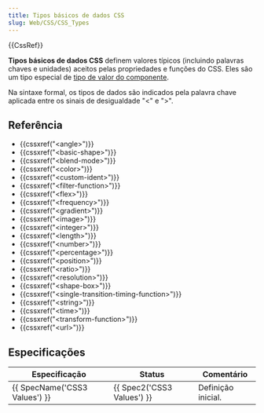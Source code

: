 ```yaml
---
title: Tipos básicos de dados CSS
slug: Web/CSS/CSS_Types
---
```


{{CssRef}}

**Tipos básicos de dados CSS** definem valores típicos (incluindo palavras chaves e unidades) aceitos pelas propriedades e funções do CSS. Eles são um tipo especial de [tipo de valor do componente](https://www.w3.org/TR/css3-values/#component-types).

Na sintaxe formal, os tipos de dados são indicados pela palavra chave aplicada entre os sinais de desigualdade "<" e ">".

## Referência

- {{cssxref("&lt;angle&gt;")}}
- {{cssxref("&lt;basic-shape&gt;")}}
- {{cssxref("&lt;blend-mode&gt;")}}
- {{cssxref("&lt;color&gt;")}}
- {{cssxref("&lt;custom-ident&gt;")}}
- {{cssxref("&lt;filter-function&gt;")}}
- {{cssxref("&lt;flex&gt;")}}
- {{cssxref("&lt;frequency&gt;")}}
- {{cssxref("&lt;gradient&gt;")}}
- {{cssxref("&lt;image&gt;")}}
- {{cssxref("&lt;integer&gt;")}}
- {{cssxref("&lt;length&gt;")}}
- {{cssxref("&lt;number&gt;")}}
- {{cssxref("&lt;percentage&gt;")}}
- {{cssxref("&lt;position&gt;")}}
- {{cssxref("&lt;ratio&gt;")}}
- {{cssxref("&lt;resolution&gt;")}}
- {{cssxref("&lt;shape-box&gt;")}}
- {{cssxref("&lt;single-transition-timing-function&gt;")}}
- {{cssxref("&lt;string&gt;")}}
- {{cssxref("&lt;time&gt;")}}
- {{cssxref("&lt;transform-function&gt;")}}
- {{cssxref("&lt;url&gt;")}}

## Especificações

| Especificação                 | Status                     | Comentário         |
| ----------------------------- | -------------------------- | ------------------ |
| {{ SpecName('CSS3 Values') }} | {{ Spec2('CSS3 Values') }} | Definição inicial. |
